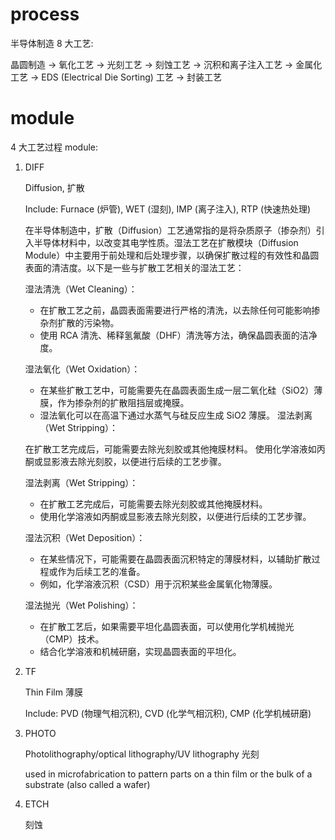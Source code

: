 # process

半导体制造 8 大工艺:

晶圆制造 -> 氧化工艺 -> 光刻工艺 -> 刻蚀工艺 -> 沉积和离子注入工艺 -> 金属化工艺 -> EDS (Electrical Die Sorting) 工艺 -> 封装工艺

# module

4 大工艺过程 module:

1. DIFF

    Diffusion, 扩散

    Include: Furnace (炉管), WET (湿刻), IMP (离子注入), RTP (快速热处理)

    在半导体制造中，扩散（Diffusion）工艺通常指的是将杂质原子（掺杂剂）引入半导体材料中，以改变其电学性质。湿法工艺在扩散模块（Diffusion Module）中主要用于前处理和后处理步骤，以确保扩散过程的有效性和晶圆表面的清洁度。以下是一些与扩散工艺相关的湿法工艺：

    湿法清洗（Wet Cleaning）：

    - 在扩散工艺之前，晶圆表面需要进行严格的清洗，以去除任何可能影响掺杂剂扩散的污染物。
    - 使用 RCA 清洗、稀释氢氟酸（DHF）清洗等方法，确保晶圆表面的洁净度。

    湿法氧化（Wet Oxidation）：

    - 在某些扩散工艺中，可能需要先在晶圆表面生成一层二氧化硅（SiO2）薄膜，作为掺杂剂的扩散阻挡层或掩膜。
    - 湿法氧化可以在高温下通过水蒸气与硅反应生成 SiO2 薄膜。
      湿法剥离（Wet Stripping）：

    在扩散工艺完成后，可能需要去除光刻胶或其他掩膜材料。
    使用化学溶液如丙酮或显影液去除光刻胶，以便进行后续的工艺步骤。

    湿法剥离（Wet Stripping）：

    - 在扩散工艺完成后，可能需要去除光刻胶或其他掩膜材料。
    - 使用化学溶液如丙酮或显影液去除光刻胶，以便进行后续的工艺步骤。

    湿法沉积（Wet Deposition）：

    - 在某些情况下，可能需要在晶圆表面沉积特定的薄膜材料，以辅助扩散过程或作为后续工艺的准备。
    - 例如，化学溶液沉积（CSD）用于沉积某些金属氧化物薄膜。

    湿法抛光（Wet Polishing）：

    - 在扩散工艺后，如果需要平坦化晶圆表面，可以使用化学机械抛光（CMP）技术。
    - 结合化学溶液和机械研磨，实现晶圆表面的平坦化。

2. TF

    Thin Film 薄膜

    Include: PVD (物理气相沉积), CVD (化学气相沉积), CMP (化学机械研磨)

3. PHOTO

    Photolithography/optical lithography/UV lithography 光刻

    used in microfabrication to pattern parts on a thin film or the bulk of a substrate (also called a wafer)

4. ETCH

    刻蚀
